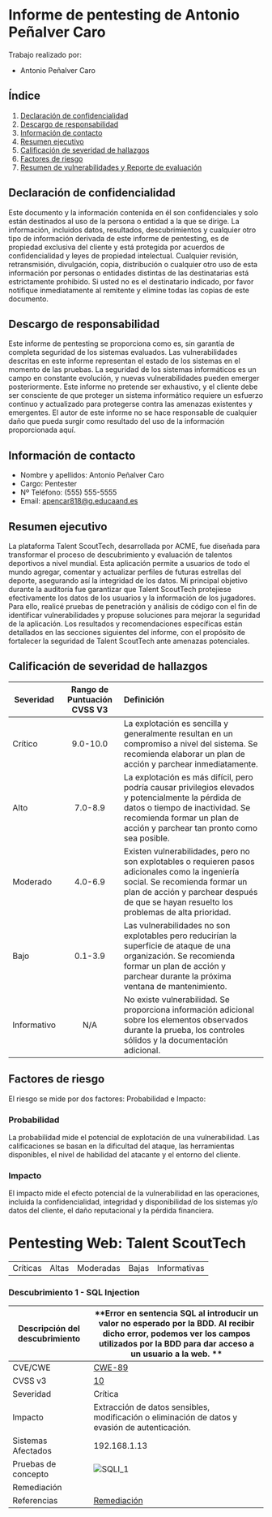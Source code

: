 # Informe de pentesting de Antonio Peñalver Caro

Trabajo realizado por:

- Antonio Peñalver Caro

## Índice

1. [Declaración de confidencialidad](#declaración-de-confidencialidad)
2. [Descargo de responsabilidad](#descargo-de-responsabilidad)
3. [Información de contacto](#información-de-contacto)
4. [Resumen ejecutivo](#resumen-ejecutivo)
5. [Calificación de severidad de hallazgos](#calificación-de-severidad-de-hallazgos)
6. [Factores de riesgo](#factores-de-riesgo)
7. [Resumen de vulnerabilidades y Reporte de evaluación](#resumen-de-vulnerabilidades-y-reporte-de-evaluación)

## Declaración de confidencialidad

Este documento y la información contenida en él son confidenciales y solo están destinados al uso de la persona o entidad a la que se dirige. 
La información, incluidos datos, resultados, descubrimientos y cualquier otro tipo de información derivada de este informe de pentesting, es de propiedad exclusiva del cliente y está protegida por acuerdos de confidencialidad y leyes de propiedad intelectual. 
Cualquier revisión, retransmisión, divulgación, copia, distribución o cualquier otro uso de esta información por personas o entidades distintas de las destinatarias está estrictamente prohibido. 
Si usted no es el destinatario indicado, por favor notifique inmediatamente al remitente y elimine todas las copias de este documento.

## Descargo de responsabilidad

Este informe de pentesting se proporciona como es, sin garantía de completa seguridad de los sistemas evaluados. 
Las vulnerabilidades descritas en este informe representan el estado de los sistemas en el momento de las pruebas. 
La seguridad de los sistemas informáticos es un campo en constante evolución, y nuevas vulnerabilidades pueden emerger posteriormente. 
Este informe no pretende ser exhaustivo, y el cliente debe ser consciente de que proteger un sistema informático requiere un esfuerzo continuo y actualizado para protegerse contra las amenazas existentes y emergentes. 
El autor de este informe no se hace responsable de cualquier daño que pueda surgir como resultado del uso de la información proporcionada aquí.

## Información de contacto

- Nombre y apellidos: Antonio Peñalver Caro 
- Cargo: Pentester 
- Nº Teléfono: (555) 555-5555               
- Email: apencar818@g.educaand.es

## Resumen ejecutivo

La plataforma Talent ScoutTech, desarrollada por ACME, fue diseñada para transformar el proceso de descubrimiento y evaluación de talentos deportivos a nivel mundial. Esta aplicación permite a usuarios de todo el mundo agregar, comentar y actualizar perfiles de futuras estrellas del deporte, asegurando así la integridad de los datos.
Mi principal objetivo durante la auditoría fue garantizar que Talent ScoutTech protejiese efectivamente los datos de los usuarios y la información de los jugadores. Para ello, realicé pruebas de penetración y análisis de código con el fin de identificar vulnerabilidades y propuse soluciones para mejorar la seguridad de la aplicación.
Los resultados y recomendaciones específicas están detallados en las secciones siguientes del informe, con el propósito de fortalecer la seguridad de Talent ScoutTech ante amenazas potenciales.

## Calificación de severidad de hallazgos

| **Severidad** | **Rango de Puntuación CVSS V3** | **Definición**                                               |
| ------------- | :-----------------------------: | :----------------------------------------------------------- |
| Crítico       |            9.0-10.0             | La explotación es sencilla y generalmente resultan en un compromiso a nivel del sistema. Se recomienda elaborar un plan de acción y parchear inmediatamente. |
| Alto          |             7.0-8.9             | La explotación es más difícil, pero podría causar privilegios elevados y potencialmente la pérdida de datos o tiempo de inactividad. Se recomienda formar un plan de acción y parchear tan pronto como sea posible. |
| Moderado      |             4.0-6.9             | Existen vulnerabilidades, pero no son explotables o requieren pasos adicionales como la ingeniería social. Se recomienda formar un plan de acción y parchear después de que se hayan resuelto los problemas de alta prioridad. |
| Bajo          |             0.1-3.9             | Las vulnerabilidades no son explotables pero reducirían la superficie de ataque de una organización. Se recomienda formar un plan de acción y parchear durante la próxima ventana de mantenimiento. |
| Informativo   |               N/A               | No existe vulnerabilidad. Se proporciona información adicional sobre los elementos observados durante la prueba, los controles sólidos y la documentación adicional. |

## Factores de riesgo

El riesgo se mide por dos factores: Probabilidad e Impacto:

### Probabilidad 

La probabilidad mide el potencial de explotación de una vulnerabilidad. Las calificaciones se basan en la dificultad del ataque, las herramientas disponibles, el nivel de habilidad del atacante y el entorno del cliente.

### Impacto 

El impacto mide el efecto potencial de la vulnerabilidad en las operaciones, incluida la confidencialidad, integridad y disponibilidad de los sistemas y/o datos del cliente, el daño reputacional y la pérdida financiera.

# Pentesting Web: Talent ScoutTech

|          |       |           |      |              |
| -------- | ----- | --------- | ---- | ------------ |
| Críticas | Altas | Moderadas | Bajas | Informativas |

### Descubrimiento 1 - SQL Injection

| Descripción del descubrimiento | **Error en sentencia SQL al introducir un valor no esperado por la BDD. Al recibir dicho error, podemos ver los campos utilizados por la BDD para dar acceso a un usuario a la web. **                                                |
| ------------------------------ | ------------------------------------------------------------ |
| CVE/CWE                        | [CWE-89](https://cwe.mitre.org/data/definitions/89.html) |
| CVSS v3                        | [10](https://nvd.nist.gov/vuln-metrics/cvss/v3-calculator?vector=AV:N/AC:L/PR:N/UI:N/S:C/C:H/I:H/A:H&version=3.1) |
| Severidad                      | Crítica  |
| Impacto                        | Extracción de datos sensibles, modificación o eliminación de datos y evasión de autenticación.   |
| Sistemas Afectados             | 192.168.1.13                                         |
| Pruebas de concepto            | ![SQLI_1](img/SQLI_1.png)
| Remediación                    |  |
| Referencias                    | [Remediación]() |
